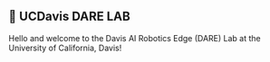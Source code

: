 ## 🤖 UCDavis DARE LAB

Hello and welcome to the Davis AI Robotics Edge (DARE) Lab at the University of California, Davis!
